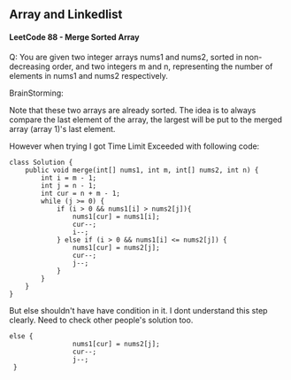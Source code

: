 ## Array and Linkedlist

#### LeetCode 88 - Merge Sorted Array

Q: You are given two integer arrays nums1 and nums2, sorted in non-decreasing order, and two integers m and n, representing the number of elements in nums1 and nums2 respectively.

BrainStorming:

Note that these two arrays are already sorted. The idea is to always compare the last element of the array, the largest will be put to the merged array (array 1)'s last element.

However when trying I got Time Limit Exceeded with following code:

```
class Solution {
    public void merge(int[] nums1, int m, int[] nums2, int n) {
        int i = m - 1;
        int j = n - 1;
        int cur = n + m - 1;
        while (j >= 0) {
            if (i > 0 && nums1[i] > nums2[j]){
                nums1[cur] = nums1[i];
                cur--;
                i--;
            } else if (i > 0 && nums1[i] <= nums2[j]) {
                nums1[cur] = nums2[j];
                cur--;
                j--;
            }
        }
    }
}
```

But else shouldn't have have condition in it. I dont understand this step clearly. Need to check other people's solution too. 

```
else {
                nums1[cur] = nums2[j];
                cur--;
                j--;
 }
```